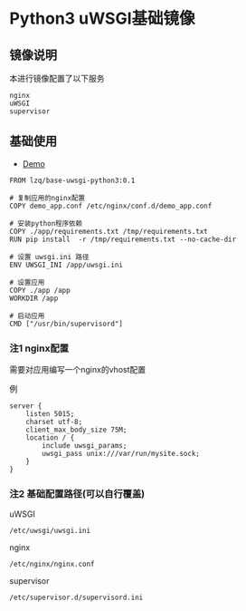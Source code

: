# Python3 uWSGI基础镜像

## 镜像说明
本进行镜像配置了以下服务
```
nginx
uWSGI
supervisor
```

## 基础使用
* [Demo](./demo/)  

```
FROM lzq/base-uwsgi-python3:0.1

# 复制应用的nginx配置
COPY demo_app.conf /etc/nginx/conf.d/demo_app.conf

# 安装python程序依赖
COPY ./app/requirements.txt /tmp/requirements.txt
RUN pip install  -r /tmp/requirements.txt --no-cache-dir

# 设置 uwsgi.ini 路径
ENV UWSGI_INI /app/uwsgi.ini

# 设置应用
COPY ./app /app
WORKDIR /app

# 启动应用
CMD ["/usr/bin/supervisord"]
```

### 注1 nginx配置
需要对应用编写一个nginx的vhost配置

例

```
server {
    listen 5015;
    charset utf-8;
    client_max_body_size 75M;
    location / {
        include uwsgi_params;
        uwsgi_pass unix:///var/run/mysite.sock;
    }
}
```

### 注2 基础配置路径(可以自行覆盖)


uWSGI

```
/etc/uwsgi/uwsgi.ini
```

nginx

```
/etc/nginx/nginx.conf
```

supervisor

```
/etc/supervisor.d/supervisord.ini
```